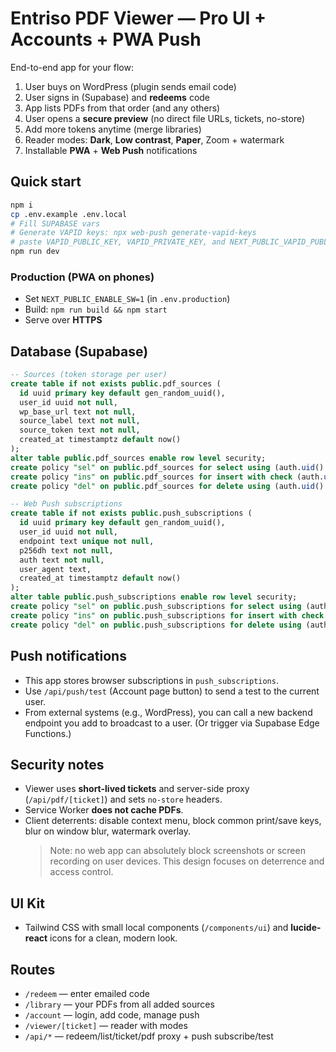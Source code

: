 # Entriso PDF Viewer — Pro UI + Accounts + PWA Push

End-to-end app for your flow:
1) User buys on WordPress (plugin sends email code)
2) User signs in (Supabase) and **redeems** code
3) App lists PDFs from that order (and any others)
4) User opens a **secure preview** (no direct file URLs, tickets, no-store)
5) Add more tokens anytime (merge libraries)
6) Reader modes: **Dark**, **Low contrast**, **Paper**, Zoom + watermark
7) Installable **PWA** + **Web Push** notifications

## Quick start
```bash
npm i
cp .env.example .env.local
# Fill SUPABASE vars
# Generate VAPID keys: npx web-push generate-vapid-keys
# paste VAPID_PUBLIC_KEY, VAPID_PRIVATE_KEY, and NEXT_PUBLIC_VAPID_PUBLIC_KEY (same as VAPID_PUBLIC_KEY)
npm run dev
```

### Production (PWA on phones)
- Set `NEXT_PUBLIC_ENABLE_SW=1` (in `.env.production`)
- Build: `npm run build && npm start`
- Serve over **HTTPS**

## Database (Supabase)
```sql
-- Sources (token storage per user)
create table if not exists public.pdf_sources (
  id uuid primary key default gen_random_uuid(),
  user_id uuid not null,
  wp_base_url text not null,
  source_label text not null,
  source_token text not null,
  created_at timestamptz default now()
);
alter table public.pdf_sources enable row level security;
create policy "sel" on public.pdf_sources for select using (auth.uid() = user_id);
create policy "ins" on public.pdf_sources for insert with check (auth.uid() = user_id);
create policy "del" on public.pdf_sources for delete using (auth.uid() = user_id);

-- Web Push subscriptions
create table if not exists public.push_subscriptions (
  id uuid primary key default gen_random_uuid(),
  user_id uuid not null,
  endpoint text unique not null,
  p256dh text not null,
  auth text not null,
  user_agent text,
  created_at timestamptz default now()
);
alter table public.push_subscriptions enable row level security;
create policy "sel" on public.push_subscriptions for select using (auth.uid() = user_id);
create policy "ins" on public.push_subscriptions for insert with check (auth.uid() = user_id);
create policy "del" on public.push_subscriptions for delete using (auth.uid() = user_id);
```

## Push notifications
- This app stores browser subscriptions in `push_subscriptions`.
- Use `/api/push/test` (Account page button) to send a test to the current user.
- From external systems (e.g., WordPress), you can call a new backend endpoint you add to broadcast to a user. (Or trigger via Supabase Edge Functions.)

## Security notes
- Viewer uses **short-lived tickets** and server-side proxy (`/api/pdf/[ticket]`) and sets `no-store` headers.
- Service Worker **does not cache PDFs**.
- Client deterrents: disable context menu, block common print/save keys, blur on window blur, watermark overlay.
  > Note: no web app can absolutely block screenshots or screen recording on user devices. This design focuses on deterrence and access control.

## UI Kit
- Tailwind CSS with small local components (`/components/ui`) and **lucide-react** icons for a clean, modern look.

## Routes
- `/redeem` — enter emailed code
- `/library` — your PDFs from all added sources
- `/account` — login, add code, manage push
- `/viewer/[ticket]` — reader with modes
- `/api/*` — redeem/list/ticket/pdf proxy + push subscribe/test
